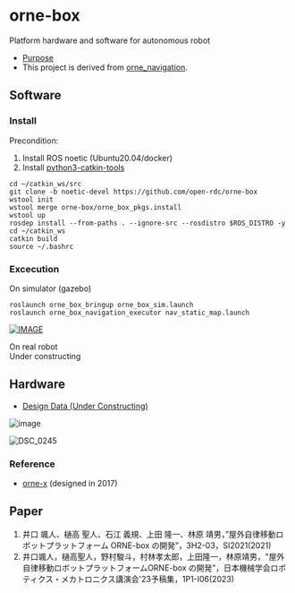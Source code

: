 # orne-box
Platform hardware and software for autonomous robot

* [Purpose](https://github.com/open-rdc/orne_box/wiki/Initial-Purpose)
* This project is derived from [orne_navigation](https://github.com/open-rdc/orne_navigation).

## Software
### Install
Precondition:  
1) Install ROS noetic (Ubuntu20.04/docker)  
2) Install [python3-catkin-tools](https://github.com/open-rdc/orne-box/issues/79#issuecomment-1818041979)  

```
cd ~/catkin_ws/src
git clone -b noetic-devel https://github.com/open-rdc/orne-box
wstool init
wstool merge orne-box/orne_box_pkgs.install
wstool up
rosdep install --from-paths . --ignore-src --rosdistro $ROS_DISTRO -y
cd ~/catkin_ws
catkin build
source ~/.bashrc
```

### Excecution

On simulator (gazebo)  
```
roslaunch orne_box_bringup orne_box_sim.launch
roslaunch orne_box_navigation_executor nav_static_map.launch
```

[![IMAGE](http://img.youtube.com/vi/HwTbgvv611k/0.jpg)](https://youtu.be/HwTbgvv611k)

On real robot  
Under constructing  

## Hardware
* [Design Data (Under Constructing)](https://drive.google.com/drive/folders/1FTzKjHyfmug_UDPVUtk7wh9Z_zvEPqiV?usp=sharing)

![image](https://user-images.githubusercontent.com/5755200/76318342-eb89c780-6320-11ea-900b-02a052fb53ae.png)

![DSC_0245](https://user-images.githubusercontent.com/5755200/80554308-b0923f00-8a07-11ea-80c8-d2e2097a1d2a.jpg)

### Reference
* [orne-x](https://drive.google.com/drive/folders/1ViINGsmbruIFg-iK9aN-tVQHTLGuMvhR?usp=sharing) (designed in 2017)

## Paper
1) 井口 颯人、樋高 聖人、石江 義規、上田 隆一、林原 靖男，”屋外自律移動ロボットプラットフォーム ORNE-box の開発”，3H2-03，SI2021(2021)
2) 井口颯人，樋高聖人，野村駿斗，村林孝太郎，上田隆一，林原靖男，"屋外自律移動ロボットプラットフォームORNE-box の開発"，日本機械学会ロボティクス・メカトロニクス講演会'23予稿集，1P1-I06(2023)

